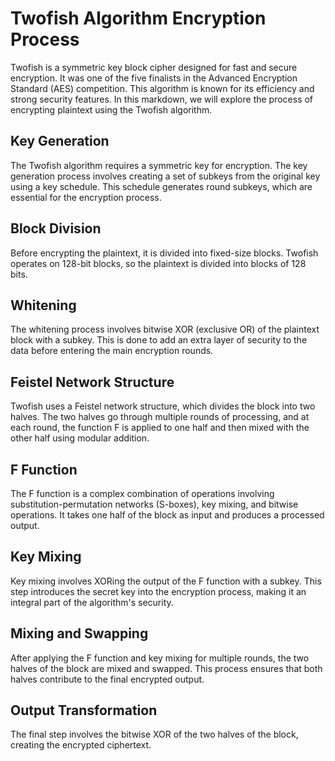 # Twofish Algorithm Encryption Process
Twofish is a symmetric key block cipher designed for fast and secure encryption. It was one of the five finalists in the Advanced Encryption Standard (AES) competition. This algorithm is known for its efficiency and strong security features. In this markdown, we will explore the process of encrypting plaintext using the Twofish algorithm.

## Key Generation
The Twofish algorithm requires a symmetric key for encryption. The key generation process involves creating a set of subkeys from the original key using a key schedule. This schedule generates round subkeys, which are essential for the encryption process.

## Block Division
Before encrypting the plaintext, it is divided into fixed-size blocks. Twofish operates on 128-bit blocks, so the plaintext is divided into blocks of 128 bits.

## Whitening
The whitening process involves bitwise XOR (exclusive OR) of the plaintext block with a subkey. This is done to add an extra layer of security to the data before entering the main encryption rounds.

## Feistel Network Structure
Twofish uses a Feistel network structure, which divides the block into two halves. The two halves go through multiple rounds of processing, and at each round, the function F is applied to one half and then mixed with the other half using modular addition.

## F Function
The F function is a complex combination of operations involving substitution-permutation networks (S-boxes), key mixing, and bitwise operations. It takes one half of the block as input and produces a processed output.

## Key Mixing
Key mixing involves XORing the output of the F function with a subkey. This step introduces the secret key into the encryption process, making it an integral part of the algorithm's security.

## Mixing and Swapping
After applying the F function and key mixing for multiple rounds, the two halves of the block are mixed and swapped. This process ensures that both halves contribute to the final encrypted output.

## Output Transformation
The final step involves the bitwise XOR of the two halves of the block, creating the encrypted ciphertext.
